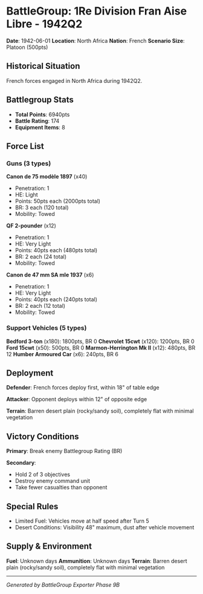 # BattleGroup: 1Re Division Fran Aise Libre - 1942Q2

**Date**: 1942-06-01
**Location**: North Africa
**Nation**: French
**Scenario Size**: Platoon (500pts)

## Historical Situation

French forces engaged in North Africa during 1942Q2.

## Battlegroup Stats

- **Total Points**: 6940pts
- **Battle Rating**: 174
- **Equipment Items**: 8

## Force List

### Guns (3 types)

**Canon de 75 modèle 1897** (x40)
- Penetration: 1
- HE: Light
- Points: 50pts each (2000pts total)
- BR: 3 each (120 total)
- Mobility: Towed

**QF 2-pounder** (x12)
- Penetration: 1
- HE: Very Light
- Points: 40pts each (480pts total)
- BR: 2 each (24 total)
- Mobility: Towed

**Canon de 47 mm SA mle 1937** (x6)
- Penetration: 1
- HE: Very Light
- Points: 40pts each (240pts total)
- BR: 2 each (12 total)
- Mobility: Towed

### Support Vehicles (5 types)

**Bedford 3-ton** (x180): 1800pts, BR 0
**Chevrolet 15cwt** (x120): 1200pts, BR 0
**Ford 15cwt** (x50): 500pts, BR 0
**Marmon-Herrington Mk II** (x12): 480pts, BR 12
**Humber Armoured Car** (x6): 240pts, BR 6

## Deployment

**Defender**: French forces deploy first, within 18" of table edge

**Attacker**: Opponent deploys within 12" of opposite edge

**Terrain**: Barren desert plain (rocky/sandy soil), completely flat with minimal vegetation

## Victory Conditions

**Primary**: Break enemy Battlegroup Rating (BR)

**Secondary**:
- Hold 2 of 3 objectives
- Destroy enemy command unit
- Take fewer casualties than opponent

## Special Rules

- Limited Fuel: Vehicles move at half speed after Turn 5
- Desert Conditions: Visibility 48" maximum, dust after vehicle movement

## Supply & Environment

**Fuel**: Unknown days
**Ammunition**: Unknown days
**Terrain**: Barren desert plain (rocky/sandy soil), completely flat with minimal vegetation

---

*Generated by BattleGroup Exporter Phase 9B*
